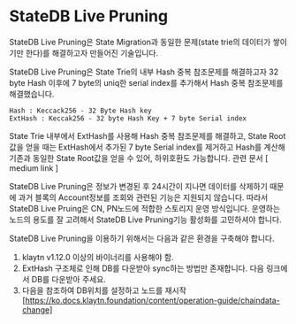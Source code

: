 # StateDB Live Pruning <a id="statedb-pruning"></a>

StateDB Live Pruning은 State Migration과 동일한 문제(state trie의 데이터가 쌓이기만 한다)를 해결하고자 만들어진 기술입니다.

StateDB Live Pruning은 State Trie의 내부 Hash 중복 참조문제를 해결하고자 32 byte Hash 이후에 7 byte의 uniq한 serial index를 추가해서 Hash 중복 참조문제를 해결했습니다. 
```
Hash : Keccack256 - 32 Byte Hash key
ExtHash : Keccak256 - 32 byte Hash Key + 7 byte Serial index
```

State Trie 내부에서 ExtHash를 사용해 Hash 중복 참조문제를 해결하고, State Root 값을 얻을 때는 ExtHash에서 추가된 7 byte Serial index를 제거하고 Hash를 계산해 기존과 동일한 State Root값을 얻을 수 있어, 하위호환도 가능합니다. 관련 문서 [ medium link ]
 
StateDB Live Pruning은 정보가 변경된 후 24시간이 지나면 데이터를 삭제하기 때문에 과거 블록의 Account정보를 조회와 관련된 기능은 지원되지 않습니다. 따라서 StateDB Live Pruing은 CN, PN노드에 적합한 스토리지 운영 방식입니다. 운영하는 노드의 용도를 잘 고려해서 StateDB Live Pruning기능 활성화를 고민하셔야 합니다.

StateDB Live Pruning을 이용하기 위해서는 다음과 같은 환경을 구축해야 합니다.
1. klaytn v1.12.0 이상의 바이너리를 사용해야 함.
2. ExtHash 구조체로 인해 DB를 다운받아 sync하는 방법만 존재합니다. 다음 링크에서 DB를 다운받아 주세요.
3. 다음을 참조하여 DB위치를 설정하고 노드를 재시작 [https://ko.docs.klaytn.foundation/content/operation-guide/chaindata-change]

